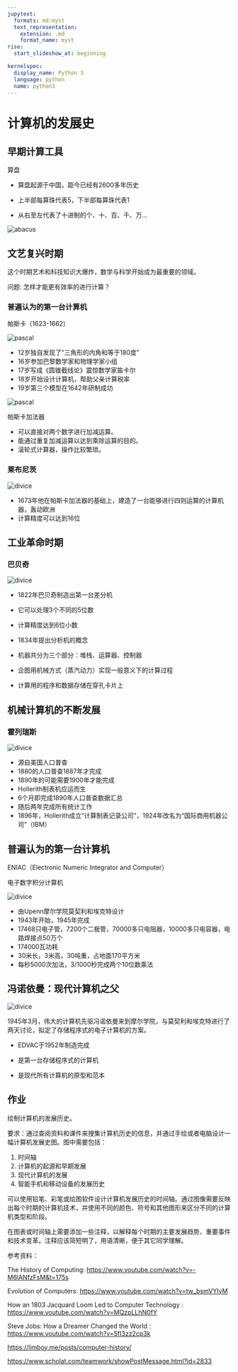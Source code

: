 ```yaml
---
jupytext:
  formats: md:myst
  text_representation:
    extension: .md
    format_name: myst
rise:
  start_slideshow_at: beginning

kernelspec:
  display_name: Python 3
  language: python
  name: python3
---
```


# 计算机的发展史 #

## 早期计算工具 ##

算盘

* 算盘起源于中国，距今已经有2600多年历史

* 上半部每算珠代表5，下半部每算珠代表1

* 从右至左代表了十进制的个、十、百、千、万…

![abacus](abacus.png)

## 文艺复兴时期 ##

这个时期艺术和科技知识大爆炸，数学与科学开始成为最重要的领域。

问题: 怎样才能更有效率的进行计算？

### 普遍认为的第一台计算机 ####

帕斯卡（1623-1662）

![pascal](pascal.png)

* 12岁独自发现了“三角形的内角和等于180度”
* 16岁参加巴黎数学家和物理学家小组
* 17岁写成《圆锥截线论》震惊数学家笛卡尔
* 18岁开始设计计算机，帮助父亲计算税率
* 19岁第三个模型在1642年研制成功

![pascal](add.png)

帕斯卡加法器

* 可以直接对两个数字进行加减运算。
* 能通过重复加减运算以达到乘除运算的目的。
* 滚轮式计算器，操作比较繁琐。

### 莱布尼茨 ###

![divice](lai.png)

* 1673年他在帕斯卡加法器的基础上，建造了一台能够进行四则运算的计算机器，轰动欧洲
* 计算精度可以达到16位

## 工业革命时期 ##

### 巴贝奇 ###

![divice](Babbage.png)

* 1822年巴贝奇制造出第一台差分机
* 它可以处理3个不同的5位数
* 计算精度达到6位小数

* 1834年提出分析机的概念
* 机器共分为三个部分：堆栈、运算器、控制器
* 企图用机械方式（蒸汽动力）实现一般意义下的计算过程
* 计算用的程序和数据存储在穿孔卡片上

## 机械计算机的不断发展 ##

### 霍列瑞斯 ###

![divice](table.png)

* 源自美国人口普查
* 1880的人口普查1887年才完成
* 1890年的可能需要1900年才能完成
* Hollerith制表机应运而生
* 6个月即完成1890年人口普查数据汇总
* 随后两年完成所有统计工作
* 1896年，Hollerith成立“计算制表记录公司”，1924年改名为“国际商用机器公司”（IBM）

## 普遍认为的第一台计算机 ##

ENIAC（Electronic Numeric Integrator and Computer）

电子数字积分计算机

![divice](eniac.png)

* 由Upenn摩尔学院莫契利和埃克特设计
* 1943年开始，1945年完成 
* 17468只电子管，7200个二极管，70000多只电阻器，10000多只电容器，电路焊接点50万个 
* 174000瓦功耗 
* 30米长，3米高，30吨重，占地面170平方米 
* 每秒5000次加法，3/1000秒完成两个10位数乘法

## 冯诺依曼：现代计算机之父 ##

![divice](von.png)

1945年3月，伟大的计算机先驱冯诺依曼来到摩尔学院，与莫契利和埃克特进行了两天讨论，拟定了存储程序式的电子计算机的方案。

* EDVAC于1952年制造完成

* 是第一台存储程序式的计算机

* 是现代所有计算机的原型和范本


## 作业 ##

绘制计算机的发展历史。

要求：通过查阅资料和课件来搜集计算机历史的信息，并通过手绘或者电脑设计一幅计算机发展史图。图中需要包括：

1. 时间轴
2. 计算机的起源和早期发展
3. 现代计算机的发展
4. 智能手机和移动设备的发展历史

可以使用铅笔、彩笔或绘图软件设计计算机发展历史的时间轴。通过图像需要反映出每个时期的计算机技术，并使用不同的颜色、符号和其他图形来区分不同的计算机类型和阶段。

在图表或时间轴上需要添加一些注释，以解释每个时期的主要发展趋势、重要事件和技术变革。注释应该简短明了，用语清晰，便于其它同学理解。

参考资料：

The History of Computing: https://www.youtube.com/watch?v=-M6lANfzFsM&t=175s

Evolution of Computers: https://www.youtube.com/watch?v=tw_bsmVYIyM

How an 1803 Jacquard Loom Led to Computer Technology
: https://www.youtube.com/watch?v=MQzpLLhN0fY

Steve Jobs: How a Dreamer Changed the World
: https://www.youtube.com/watch?v=5fI3zz2cp3k

https://limboy.me/posts/computer-history/

https://www.scholat.com/teamwork/showPostMessage.html?id=2833











